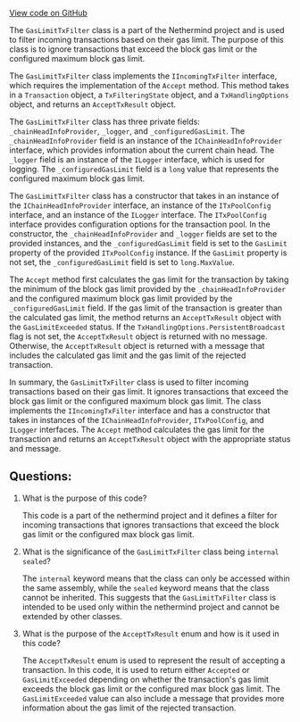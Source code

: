 [View code on GitHub](https://github.com/nethermindeth/nethermind/Nethermind.TxPool/Filters/GasLimitTxFilter.cs)

The `GasLimitTxFilter` class is a part of the Nethermind project and is used to filter incoming transactions based on their gas limit. The purpose of this class is to ignore transactions that exceed the block gas limit or the configured maximum block gas limit. 

The `GasLimitTxFilter` class implements the `IIncomingTxFilter` interface, which requires the implementation of the `Accept` method. This method takes in a `Transaction` object, a `TxFilteringState` object, and a `TxHandlingOptions` object, and returns an `AcceptTxResult` object. 

The `GasLimitTxFilter` class has three private fields: `_chainHeadInfoProvider`, `_logger`, and `_configuredGasLimit`. The `_chainHeadInfoProvider` field is an instance of the `IChainHeadInfoProvider` interface, which provides information about the current chain head. The `_logger` field is an instance of the `ILogger` interface, which is used for logging. The `_configuredGasLimit` field is a `long` value that represents the configured maximum block gas limit. 

The `GasLimitTxFilter` class has a constructor that takes in an instance of the `IChainHeadInfoProvider` interface, an instance of the `ITxPoolConfig` interface, and an instance of the `ILogger` interface. The `ITxPoolConfig` interface provides configuration options for the transaction pool. In the constructor, the `_chainHeadInfoProvider` and `_logger` fields are set to the provided instances, and the `_configuredGasLimit` field is set to the `GasLimit` property of the provided `ITxPoolConfig` instance. If the `GasLimit` property is not set, the `_configuredGasLimit` field is set to `long.MaxValue`. 

The `Accept` method first calculates the gas limit for the transaction by taking the minimum of the block gas limit provided by the `_chainHeadInfoProvider` and the configured maximum block gas limit provided by the `_configuredGasLimit` field. If the gas limit of the transaction is greater than the calculated gas limit, the method returns an `AcceptTxResult` object with the `GasLimitExceeded` status. If the `TxHandlingOptions.PersistentBroadcast` flag is not set, the `AcceptTxResult` object is returned with no message. Otherwise, the `AcceptTxResult` object is returned with a message that includes the calculated gas limit and the gas limit of the rejected transaction. 

In summary, the `GasLimitTxFilter` class is used to filter incoming transactions based on their gas limit. It ignores transactions that exceed the block gas limit or the configured maximum block gas limit. The class implements the `IIncomingTxFilter` interface and has a constructor that takes in instances of the `IChainHeadInfoProvider`, `ITxPoolConfig`, and `ILogger` interfaces. The `Accept` method calculates the gas limit for the transaction and returns an `AcceptTxResult` object with the appropriate status and message.
## Questions: 
 1. What is the purpose of this code?
    
    This code is a part of the nethermind project and it defines a filter for incoming transactions that ignores transactions that exceed the block gas limit or the configured max block gas limit.

2. What is the significance of the `GasLimitTxFilter` class being `internal sealed`?
    
    The `internal` keyword means that the class can only be accessed within the same assembly, while the `sealed` keyword means that the class cannot be inherited. This suggests that the `GasLimitTxFilter` class is intended to be used only within the nethermind project and cannot be extended by other classes.

3. What is the purpose of the `AcceptTxResult` enum and how is it used in this code?
    
    The `AcceptTxResult` enum is used to represent the result of accepting a transaction. In this code, it is used to return either `Accepted` or `GasLimitExceeded` depending on whether the transaction's gas limit exceeds the block gas limit or the configured max block gas limit. The `GasLimitExceeded` value can also include a message that provides more information about the gas limit of the rejected transaction.